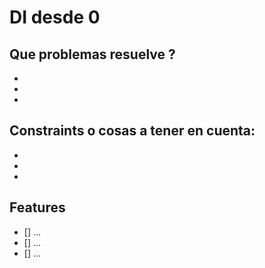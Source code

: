# DI desde 0

## Que problemas resuelve ?

-
-
-

## Constraints o cosas a tener en cuenta:

-
-
-

## Features

- [] ...
- [] ...
- [] ...
